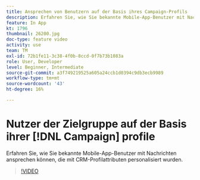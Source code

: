 ```yaml
---
title: Ansprechen von Benutzern auf der Basis ihres Campaign-Profils
description: Erfahren Sie, wie Sie bekannte Mobile-App-Benutzer mit Nachrichten ansprechen können, die mit CRM-Profilattributen personalisiert wurden.
feature: In App
kt: 1796
thumbnail: 26200.jpg
doc-type: feature video
activity: use
team: TM
exl-id: 72b1fe11-3c38-4f0b-8ccd-0f7b73b1083a
role: User, Developer
level: Beginner, Intermediate
source-git-commit: a3f749219525a605a24ccb1d0394c9db3ecb9989
workflow-type: tm+mt
source-wordcount: '43'
ht-degree: 16%

---
```


# Nutzer der Zielgruppe auf der Basis ihrer [!DNL Campaign] profile

Erfahren Sie, wie Sie bekannte Mobile-App-Benutzer mit Nachrichten ansprechen können, die mit CRM-Profilattributen personalisiert wurden.

>[!VIDEO](https://video.tv.adobe.com/v/26200?quality=12&learn=on)

